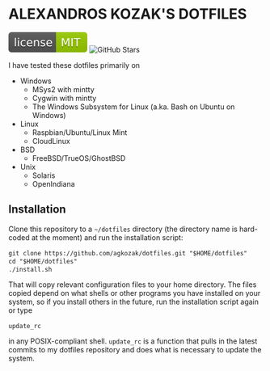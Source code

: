 # ALEXANDROS KOZAK'S DOTFILES

[![MIT License](img/mit_license.svg)](https://opensource.org/licenses/MIT)
![GitHub Stars](https://img.shields.io/github/stars/agkozak/dotfiles.svg)

I have tested these dotfiles primarily on

* Windows
    - MSys2 with mintty
    - Cygwin with mintty
    - The Windows Subsystem for Linux (a.ka. Bash on Ubuntu on Windows)
* Linux
    - Raspbian/Ubuntu/Linux Mint
    - CloudLinux
* BSD
    - FreeBSD/TrueOS/GhostBSD
* Unix
    - Solaris
    - OpenIndiana

## Installation

Clone this repository to a `~/dotfiles` directory (the directory name is hard-coded at the moment) and run the installation script:

    git clone https://github.com/agkozak/dotfiles.git "$HOME/dotfiles"
    cd "$HOME/dotfiles"
    ./install.sh

That will copy relevant configuration files to your home directory. The files copied depend on what shells or other programs you have installed on your system, so if you install others in the future, run the installation script again or type

    update_rc

in any POSIX-compliant shell. `update_rc` is a function that pulls in the latest commits to my dotfiles repository and does what is necessary to update the system.
